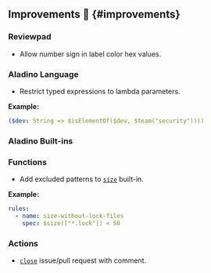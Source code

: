 ## Improvements :rocket: {#improvements}

### Reviewpad

- Allow number sign in label color hex values.

### Aladino Language

- Restrict typed expressions to lambda parameters.

**Example:**

```yaml
($dev: String => $isElementOf($dev, $team("security"))))
```

### Aladino Built-ins

### Functions

- Add excluded patterns to [`size`](/guides/built-ins#size) built-in.

**Example:**

```yaml
rules:
  - name: size-without-lock-files
    spec: $size(["*.lock"]) < 50
```

### Actions

- [`close`](/guides/built-ins#close) issue/pull request with comment.
